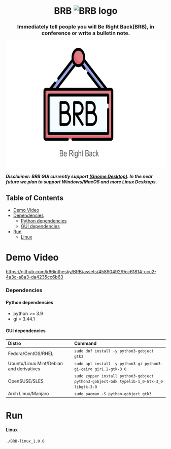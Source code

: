 <h1 align="center">
  BRB
  <img src="/wallpaper/Logo.ico" alt="BRB logo" ></img>
</h1>
<h3 align="center">Immediately tell people you will Be Right Back(BRB), in conference or write a bulletin note.</h3>
<p align="center">
  <img src="/wallpaper/BRB.png" alt="BRB logo" height="400" width="600" ></img>
</p>

<!--
<p align="center">
    <a href="https://github.com/k66inthesky">
        <img alt="Github Follow" src="https://play.google.com/store/apps/details?id=com.github.android&hl=zh_TW">
    </a>
    <a href="https://www.youtube.com/@k66inthesky">
        <img alt="Youtube Follow" src="https://play.google.com/store/apps/details?id=com.google.android.youtube&hl=zh_TW">
    </a>
</p>
<p align="center">
  <img alt="PyPI - Python Version" src="https://img.shields.io/pypi/pyversions/protonvpn-gui?color=Yellow&label=python&logo=Python&logoColor=Yellow">
</p>
<p align="center">
    <a href="https://github.com/k66inthesky/BRB/issues">
      <img alt="Issues"></img>
    </a>
    <a href="https://github.com/k66inthesky/BRB/actions/new">
      <img alt="Actions"></img>
    </a>
</p>
<p align="center">
  <a href="https://github.com/k66inthesky/BRB/blob/master/LICENSE">
    <img alt="License"></img>
  </a>
</p>

-->

***Disclaimer: BRB GUI currently support <u>(Gnome Desktop)</u>. In the near future we plan to support Windows/MacOS and more Linux Desktops.***


## Table of Contents
- [Demo Video](#demo-video)
- [Dependencies](#dependencies)
    - [Python dependencies](#python-dependencies)
    - [GUI dependencies](#gui-dependencies)
- [Run](#run)
  - [Linux](#linux)
  
# Demo Video
https://github.com/k66inthesky/BRB/assets/45890492/9cc61814-ccc2-4a3c-a8a3-da4235cc6b63


### Dependencies

#### Python dependencies
- python >= 3.9
- gi = 3.44.1

#### GUI dependencies
| **Distro**                              | **Command**                                                                                                     |
|:----------------------------------------|:---------------------------------------------------------------------------------------|
|Fedora/CentOS/RHEL                       | `sudo dnf install -y python3-gobject gtk3`                                                                      |
|Ubuntu/Linux Mint/Debian and derivatives | `sudo apt install -y python3-gi python3-gi-cairo gir1.2-gtk-3.0`                                                |
|OpenSUSE/SLES                            | `sudo zypper install python3-gobject python3-gobject-Gdk typelib-1_0-Gtk-3_0 libgtk-3-0`                        |
|Arch Linux/Manjaro                       | `sudo pacman -S python-gobject gtk3` 

# Run
#### Linux
```
./BRB-linux_1.0.0
```

